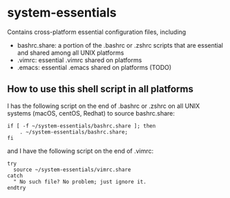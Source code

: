 # system-essentials

Contains cross-platform essential configuration files, including
- bashrc.share: a portion of the .bashrc or .zshrc scripts that are
  essential and shared among all UNIX platforms
- .vimrc: essential .vimrc shared on platforms
- .emacs: essential .emacs shared on platforms (TODO)

## How to use this shell script in all platforms

I has the following script on the end of .bashrc or .zshrc on all UNIX
systems (macOS, centOS, Redhat) to source bashrc.share:
  
```shell
if [ -f ~/system-essentials/bashrc.share ]; then 
	. ~/system-essentials/bashrc.share;
fi
```

and I have the following script on the end of .vimrc:

```vimrc
try
  source ~/system-essentials/vimrc.share
catch
  " No such file? No problem; just ignore it.
endtry
```
